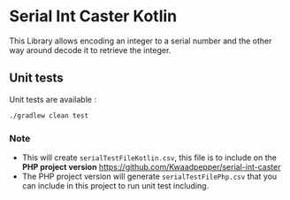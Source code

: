 # Serial Int Caster Kotlin

This Library allows encoding an integer to a serial number and the other way around decode it to retrieve the integer.

## Unit tests

 Unit tests are available :

```sh
./gradlew clean test
```

### Note

- This will create `serialTestFileKotlin.csv`, this file is to include on the **PHP project version** <https://github.com/Kwaadpepper/serial-int-caster>
- The PHP project version will generate `serialTestFilePhp.csv` that you can include in this project to run unit test including.
